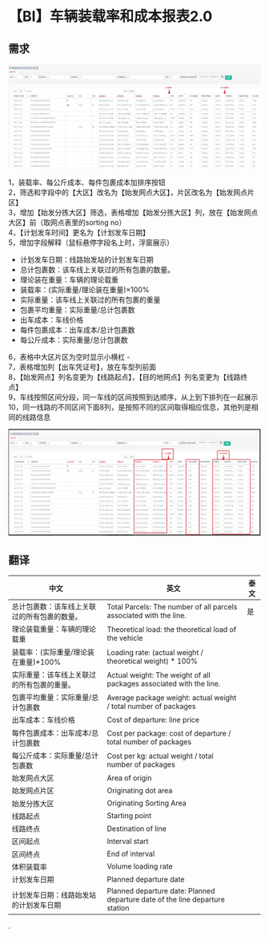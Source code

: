 # 【BI】车辆装载率和成本报表2.0
## 需求
![](装载率2.0-1.jpg)  

1，装载率、每公斤成本、每件包裹成本加排序按钮  
2，筛选和字段中的【大区】改名为【始发网点大区】，片区改名为【始发网点片区】  
3，增加【始发分拣大区】筛选，表格增加【始发分拣大区】列，放在【始发网点大区】前（取网点表里的sorting no）  
4，【计划发车时间】更名为【计划发车日期】  
5，增加字段解释（鼠标悬停字段名上时，浮窗展示）  
- 计划发车日期：线路始发站的计划发车日期  
- 总计包裹数：该车线上关联过的所有包裹的数量。  
- 理论装在重量：车辆的理论载重
- 装载率：(实际重量/理论装在重量)×100%
- 实际重量：该车线上关联过的所有包裹的重量
- 包裹平均重量：实际重量/总计包裹数
- 出车成本：车线价格
- 每件包裹成本：出车成本/总计包裹数
- 每公斤成本：实际重量/总计包裹数   

6，表格中大区片区为空时显示小横杠 -  
7，表格增加列【出车凭证号】，放在车型列前面  
8，【始发网点】列名变更为【线路起点】，【目的地网点】列名变更为【线路终点】  
9，车线按照区间分段，同一车线的区间按照到达顺序，从上到下排列在一起展示  
10，同一线路的不同区间下面8列，是按照不同的区间取得相应信息，其他列是相同的线路信息 

![](装载率2.0-2.jpg) 

## 翻译
|中文|英文|泰文|
|--|--|--|
|总计包裹数：该车线上关联过的所有包裹的数量。|Total Parcels: The number of all parcels associated with the line.|是
|理论装载重量：车辆的理论载重|Theoretical load: the theoretical load of the vehicle	
|装载率：(实际重量/理论装在重量)*100%|Loading rate: (actual weight /   theoretical weight) * 100%	
|实际重量：该车线上关联过的所有包裹的重量。|Actual weight: The weight of all packages associated with the line.	
|包裹平均重量：实际重量/总计包裹数|Average package weight: actual weight /   total number of packages	
|出车成本：车线价格|Cost of departure: line price	
|每件包裹成本：出车成本/总计包裹数|Cost per package: cost of departure /   total number of packages	
|每公斤成本：实际重量/总计包裹数|Cost per kg: actual weight / total number   of packages	
|始发网点大区|Area of origin	
|始发网点片区|Originating dot area	
|始发分拣大区|Originating Sorting Area	
|线路起点|Starting point	
|线路终点|Destination of line	
|区间起点|Interval start	
|区间终点|End of interval	
|体积装载率|Volume loading rate	
|计划发车日期|Planned departure date	
|计划发车日期：线路始发站的计划发车日期|Planned departure date: Planned departure date of the line departure station	


.
